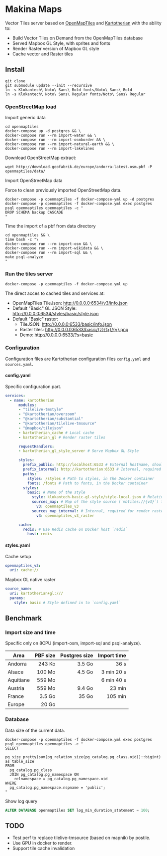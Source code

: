# Makina Maps

Vector Tiles server based on [OpenMapTiles](https://github.com/openmaptiles/openmaptiles) and [Kartotherian](Kartotherian) with the ability to:

* Build Vector Tiles on Demand from the OpenMapTiles database
* Served Mapbox GL Style, with sprites and fonts
* Render Raster version of Mapbox GL style
* Cache vector and Raster tiles

## Install

```
git clone
git submodule update --init --recursive
ln -s Klokantech\ Noto\ Sans\ Bold fonts/Noto\ Sans\ Bold
ln -s Klokantech\ Noto\ Sans\ Regular fonts/Noto\ Sans\ Regular
```

### OpenStreetMap load

Import generic data
```
cd openmaptiles
docker-compose up -d postgres && \
docker-compose run --rm import-water && \
docker-compose run --rm import-osmborder && \
docker-compose run --rm import-natural-earth && \
docker-compose run --rm import-lakelines
```

Download OpenStreetMap extract:
```
wget http://download.geofabrik.de/europe/andorra-latest.osm.pbf -P openmaptiles/data/
```

Import OpenStreetMap data

Force to clean previously imported OpenStreetMap data.
```
docker-compose -p openmaptiles -f docker-compose-yml up -d postgres
docker-compose -p openmaptiles -f docker-compose.yml exec postgres psql openmaptiles openmaptiles -c "
DROP SCHEMA backup CASCADE
"
```

Time the import of a pbf from data directory
```
cd openmaptiles && \
time bash -c "\
docker-compose run --rm import-osm && \
docker-compose run --rm import-wikidata && \
docker-compose run --rm import-sql && \
make psql-analyze
"
```

### Run the tiles server

```
docker-compose -p openmaptiles -f docker-compose.yml up
```

The direct acces to cached tiles and services at:

* OpenMapTiles TileJson: http://0.0.0.0:6534/v3/info.json
* Default "Basic" GL JSON Style: http://0.0.0.0:6534/styles/basic/style.json
* Default "Basic" raster:
  * TileJSON: http://0.0.0.0:6533/basic/info.json
  * Raster tiles: http://0.0.0.0:6533/basic/{z}/{x}/{y}.png
  * Demo: http://0.0.0.0:6533/?s=basic

### Configuration

Configuration files are Kartotherian configuration files `config.yaml` and `sources.yaml`.

#### config.yaml

Specific configuration part.

```yaml
services:
  - name: kartotherian
      modules:
      - "tilelive-tmstyle"
      - "@kartotherian/overzoom"
      - "@kartotherian/substantial"
      - "@kartotherian/tilelive-tmsource"
      - "@mapbox/tilejson"
      - kartotherian_cache # Local cache
      - kartotherian_gl # Render raster tiles

      requestHandlers:
      - kartotherian_gl_style_server # Serve Mapbox GL Style

      styles:
        prefix_public: http://localhost:6533 # External hostname, should be changed to https://example.com
        prefix_internal: http://kartotherian:6533 # Internal, required for render raster
        paths:
          styles: /styles # Path to styles, in the Docker container
          fonts: /fonts # Path to fonts, in the Docker container
        styles:
          basic: # Name of the style
            style: klokantech-basic-gl-style/style-local.json # Relative path the style JSON
            sources_map: # Map of the style source (`mbtiles://{v3}`) to source name from `sources.yaml`
              v3: openmaptiles_v3
            sources_map_internal: # Internal, required for render raster
              v3: openmaptiles_v3_raster

      cache:
        redis: # Use Redis cache on Docker host `redis`
          host: redis
```

#### styles.yaml

Cache setup

```yaml
openmaptiles_v3:
  uri: cache://
```

Mapbox GL native raster

```yaml
source_name:
  uri: kartotherian+gl:///
  params:
    style: basic # Style defined in to `config.yaml`
```

## Benchmark

### Import size and time

Specific only on 8CPU (import-osm, import-sql and psql-analyze).

| Area | PBF size | Postgres size | Import time |
|-|-:|-:|-:|
| Andorra | 243 Ko | 3.5 Go | 36 s |
| Alsace | 100 Mo | 4.5 Go | 3 min 20 s |
| Aquitiane | 559 Mo | | 6 min 40 s |
| Austria | 559 Mo | 9.4 Go | 23 min |
| France | 3.5 Go | 35 Go | 105 min |
| Europe | 20 Go | | | |

### Database

Data size of the current data.
```
docker-compose -p openmaptiles -f docker-compose.yml exec postgres psql openmaptiles openmaptiles -c "
SELECT
  pg_size_pretty(sum(pg_relation_size(pg_catalog.pg_class.oid))::bigint) as table_size
FROM
  pg_catalog.pg_class
  JOIN pg_catalog.pg_namespace ON
    relnamespace = pg_catalog.pg_namespace.oid
WHERE
  pg_catalog.pg_namespace.nspname = 'public';
"
```

Show log query
```sql
ALTER DATABASE openmaptiles SET log_min_duration_statement = 100;
```

## TODO

* Test perf to replace tilelive-tmsource (based on mapnik) by postile.
* Use GPU in docker to render.
* Support tile cache invalidation
